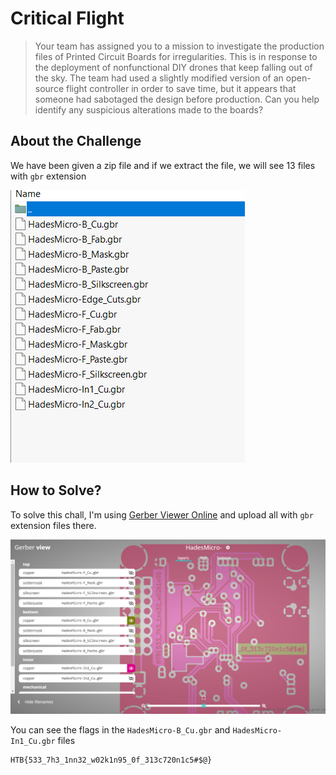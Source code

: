 # Critical Flight
> Your team has assigned you to a mission to investigate the production files of Printed Circuit Boards for irregularities. This is in response to the deployment of nonfunctional DIY drones that keep falling out of the sky. The team had used a slightly modified version of an open-source flight controller in order to save time, but it appears that someone had sabotaged the design before production. Can you help identify any suspicious alterations made to the boards?

## About the Challenge
We have been given a zip file and if we extract the file, we will see 13 files with `gbr` extension

![preview](images/preview.png)

## How to Solve?
To solve this chall, I'm using [Gerber Viewer Online](https://www.pcbway.com/project/OnlineGerberViewer.html) and upload all with `gbr` extension files there.

![flag](images/flag.png)

You can see the flags in the `HadesMicro-B_Cu.gbr` and `HadesMicro-In1_Cu.gbr` files

```
HTB{533_7h3_1nn32_w02k1n95_0f_313c720n1c5#$@}
```